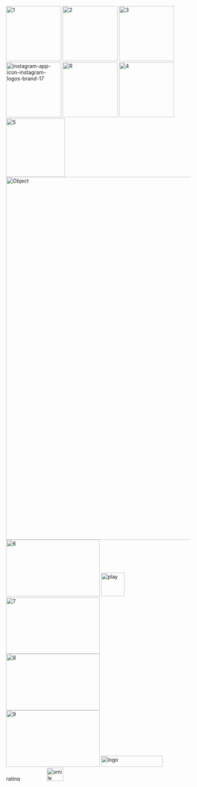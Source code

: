 
<img width="150" height="150" alt="1" src="https://github.com/user-attachments/assets/fd02fc9c-5846-4a60-8a7d-113744f98ba3" />

<img width="150" height="150" alt="2" src="https://github.com/user-attachments/assets/88457f05-f2f7-4760-99bf-2f6d73590f45" />

<img width="150" height="150" alt="3" src="https://github.com/user-attachments/assets/3738c480-2fe2-4be9-9ae1-9994acda4d55" />


<img width="150" height="150" alt="instagram-app-icon-instagram-logos-brand-17" src="https://github.com/user-attachments/assets/bed4cf46-15d9-4109-b5ca-a14a69f31d33" />


<img width="150" height="150" alt="R" src="https://github.com/user-attachments/assets/09867ecf-a1a8-4214-9607-ec850ccc8ca8" />


<img width="150" height="150" alt="4" src="https://github.com/user-attachments/assets/a2a7cf63-9be3-4001-b467-f8c4a2145bc8" />
<img width="160" height="160" alt="5" src="https://github.com/user-attachments/assets/7ef19f32-4d20-48e3-bded-322f5f54b97c" />
<img width="1440" height="989" alt="Object" src="https://github.com/user-attachments/assets/77cd81db-637e-468a-9582-db5e0e0f574d" />

<img width="255" height="154" alt="6" src="https://github.com/user-attachments/assets/ffc67241-7580-49c5-8496-b0bd6996f55b" />
<img width="64" height="64" alt="play" src="https://github.com/user-attachments/assets/4e9da4f9-1252-4773-9b04-226ffce40e4d" />

<img width="255" height="154" alt="7" src="https://github.com/user-attachments/assets/40e80b00-2836-49e3-afc6-135455b6c5e5" />
<img width="255" height="154" alt="8" src="https://github.com/user-attachments/assets/0983c00b-b275-4621-8615-151165889ef1" />
<img width="255" height="154" alt="9" src="https://github.com/user-attachments/assets/a0550bca-6905-491e-bd9f-5ad9e67b59fd" />
<img width="168" height="30" alt="logo" src="https://github.com/user-attachments/assets/9d423b91-6052-4b4c-bc99-51d4c3b7d88d" />
<img width="107" height="15" alt="rating" src="https://github.com/user-attachments/assets/9eaffee5-185a-495e-8c80-24fbe75022fe" />
<img width="45" height="36" alt="smile" src="https://github.com/user-attachments/assets/bd1f290c-ba66-4326-a94e-c1a3ddbb1596" />

